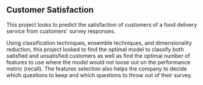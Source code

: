 ## Customer Satisfaction

This project looks to predict the satisfaction of customers of a food delivery service from customers' survey responses.

Using classification techniques, ensemble techniques, and dimensionality reduction, this project looked to find the optimal model to classify both satisfied and unsatisfied customers as well as find the optimal number of features to use where the model would not loose out on the performance metric (recall).
The features selection also helps the company to decide which questions to keep and which questions to throw out of their survey.

